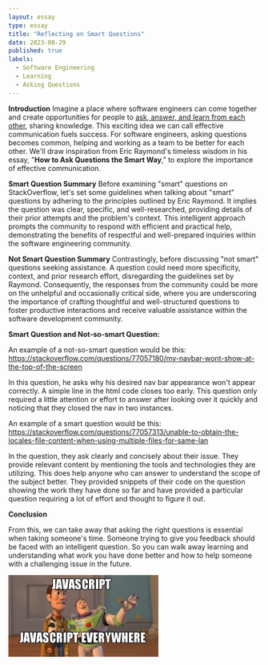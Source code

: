 ```yaml
---
layout: essay
type: essay
title: "Reflecting on Smart Questions"
date: 2023-08-29
published: true
labels:
  - Software Engineering
  - Learning
  - Asking Questions
---
```


<b>Introduction</b>
Imagine a place where software engineers can come together and create opportunities for people to <a href="#">ask, answer, and learn from each other</a>, sharing knowledge. This exciting idea we can call effective communication fuels success. For software engineers, asking questions becomes common, helping and working as a team to be better for each other. We'll draw inspiration from Eric Raymond's timeless wisdom in his essay, "<b>How to Ask Questions the Smart Way</b>," to explore the importance of effective communication.

<b>Smart Question Summary</b>
Before examining "smart" questions on StackOverflow, let's set some guidelines when talking about "smart" questions by adhering to the principles outlined by Eric Raymond. It implies the question was clear, specific, and well-researched, providing details of their prior attempts and the problem's context. This intelligent approach prompts the community to respond with efficient and practical help, demonstrating the benefits of respectful and well-prepared inquiries within the software engineering community.

<b>Not Smart Question Summary</b>
Contrastingly, before discussing "not smart" questions seeking assistance. A question could need more specificity, context, and prior research effort, disregarding the guidelines set by Raymond. Consequently, the responses from the community could be more on the unhelpful and occasionally critical side, where you are underscoring the importance of crafting thoughtful and well-structured questions to foster productive interactions and receive valuable assistance within the software development community.

<b>Smart Question and Not-so-smart Question:</b>

An example of a not-so-smart question would be this: 
<a href="https://stackoverflow.com/questions/77057180/my-navbar-wont-show-at-the-top-of-the-screen">https://stackoverflow.com/questions/77057180/my-navbar-wont-show-at-the-top-of-the-screen</a>

In this question, he asks why his desired nav bar appearance won't appear correctly. A simple line in the html code closes </nav> too early. This question only required a little attention or effort to answer after looking over it quickly and noticing that they closed the nav in two instances.

An example of a smart question would be this:
<a href="https://stackoverflow.com/questions/77057313/unable-to-obtain-the-locales-file-content-when-using-multiple-files-for-same-lan">https://stackoverflow.com/questions/77057313/unable-to-obtain-the-locales-file-content-when-using-multiple-files-for-same-lan</a>

In the question, they ask clearly and concisely about their issue. They provide relevant content by mentioning the tools and technologies they are utilizing. This does help anyone who can answer to understand the scope of the subject better. They provided snippets of their code on the question showing the work they have done so far and have provided a particular question requiring a lot of effort and thought to figure it out. 

<b>Conclusion</b>

From this, we can take away that asking the right questions is essential when taking someone's time. Someone trying to give you feedback should be faced with an intelligent question. So you can walk away learning and understanding what work you have done better and how to help someone with a challenging issue in the future.

<div class="text-center p-4">
  <img width="300px" src="../img/javascript-javascript.jpg" class="img-thumbnail" >
</div>
